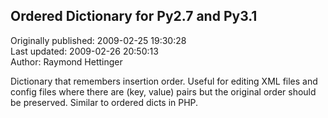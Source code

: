 ## Ordered Dictionary for Py2.7 and Py3.1  
Originally published: 2009-02-25 19:30:28  
Last updated: 2009-02-26 20:50:13  
Author: Raymond Hettinger  
  
Dictionary that remembers insertion order. Useful for editing XML files and config files where there are (key, value) pairs but the original order should be preserved.  Similar to ordered dicts in PHP.